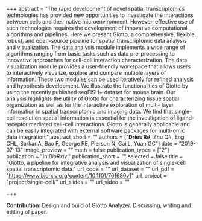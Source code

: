 +++
abstract = "The rapid development of novel spatial transcriptomics technologies has provided new opportunities to investigate the interactions between cells and their native microenvironment. However, effective use of such technologies requires the development of innovative computational algorithms and pipelines. Here we present Giotto, a comprehensive, flexible, robust, and open-source pipeline for spatial transcriptomic data analysis and visualization. The data analysis module implements a wide range of algorithms ranging from basic tasks such as data pre-processing to innovative approaches for cell-cell interaction characterization. The data visualization module provides a user-friendly workspace that allows users to interactively visualize, explore and compare multiple layers of information. These two modules can be used iteratively for refined analysis and hypothesis development. We illustrate the functionalities of Giotto by using the recently published seqFISH+ dataset for mouse brain. Our analysis highlights the utility of Giotto for characterizing tissue spatial organization as well as for the interactive exploration of multi- layer information in spatial transcriptomic and imaging data. We find that single-cell resolution spatial information is essential for the investigation of ligand-receptor mediated cell-cell interactions. Giotto is generally applicable and can be easily integrated with external software packages for multi-omic data integration."
abstract_short = ""
authors = ["**Dries R#**, Zhu Q#, Eng CHL, Sarkar A, Bao F, George RE, Pierson N, Cai L, Yuan GC"]
date = "2019-07-13"
image_preview = ""
math = false
publication_types = ["2"]
publication = "In *BioRxiv*."
publication_short = ""
selected = false
title = "Giotto, a pipeline for integrative analysis and visualization of single-cell spatial transcriptomic data."
url_code = ""
url_dataset = ""
url_pdf = "https://www.biorxiv.org/content/10.1101/701680v1"
url_project = "project/single-cell/"
url_slides = ""
url_video = ""

+++

**Contribution:** Design and build of Giotto Analyzer. Discussing, writing and editing of paper.
